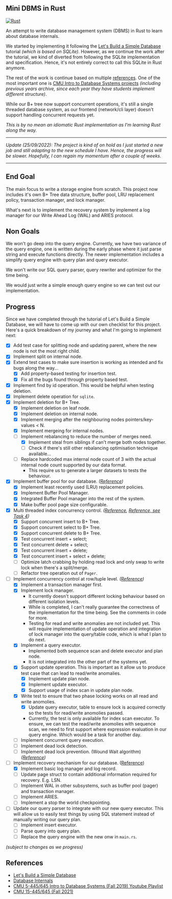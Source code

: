 ## Mini DBMS in Rust

[![Rust](https://github.com/kw7oe/sqlite-rust/actions/workflows/rust.yml/badge.svg)](https://github.com/kw7oe/sqlite-rust/actions/workflows/rust.yml)

An attempt to write database management system (DBMS) in Rust
to learn about database internals.

We started by implementing it following the [Let's Build a Simple Database][0]
tutorial _(which is based on SQLite)_. However, as we continue the work after the
tutorial, we kind of diverted from following the SQLite implementation and specification.
Hence, it's not entirely correct to call this SQLite in Rust anymore.

The rest of the work is continue based on multiple [references](#references).
One of the most important one is [CMU Intro to Database Systems projects][5]
_(including previous years archive, since each year they have students
implement different structure)_.

While our B+ tree now support concurrent operations, it's still a single
threaded database system, as our frontend (network/cli layer) doesn't support
handling concurrent requests yet.

_This is by no mean an idiomatic Rust implementation as I'm learning Rust
along the way._

-----

_Update (25/09/2022): The project is kind of on hold as I just started a new job and
still adapting to the new schedule I have. Hence, the progress will be slower.
Hopefully, I can regain my momentum after a couple of weeks._

----

## End Goal

The main focus to write a storage engine from scratch. This project now
includes it's own B+ Tree data structure, buffer pool, LRU replacement policy,
transaction manager, and lock manager.

What's next is to implement the recovery system by implement a log manager for
our Write Ahead Log (WAL) and ARIES protocol.

## Non Goals

We won't go deep into the query engine. Currently, we have two variance of the
query engine, one is written during the early phase where it just parse string
and execute functions directly. The newer implementation includes a simplify
query engine with query plan and query executor.

We won't write our SQL query parser, query rewriter and optimizer for the time
being.

We would just write a simple enough query engine so we can test out our
implementation.

## Progress

Since we have completed through the tutorial of Let's Build a Simple Database,
we will have to come up with our own checklist for this project. Here's a
quick breakdown of my journey and what I'm going to implement next:

- [x] Add test case for splitting node and updating parent, where the new node is not the most right child.
- [x] Implement split on internal node.
- [x] Extend test cases to make sure insertion is working as intended and fix
      bugs along the way...
  - [x] Add property-based testing for insertion test.
  - [x] Fix all the bugs found through property based test.
- [x] Implement find by id operation. This would be helpful when testing
      deletion.
- [x] Implement delete operation for `sqlite`.
- [x] Implement deletion for B+ Tree.
  - [x] Implement deletion on leaf node.
  - [x] Implement deletion on internal node.
  - [x] Implement merging after the neighbouring nodes pointers/key-values < N.
  - [x] Implement mergeing for internal nodes.
  - [ ] Implement rebalancing to reduce the number of merges need.
    - [x] Implement steal from siblings if can't merge both nodes together.
    - [ ] Check if there's still other rebalancing optimisation technique
      available...
  - [ ] Replace hardcoded max internal node count of 3 with the actual internal
    node count supported by our data format.
      - This require us to generate a larger datasets to tests the
        behaviour.
- [x] Implement buffer pool for our database. _([Reference][1])_
  - [x] Implement least recently used (LRU) replacement policies.
  - [x] Implement Buffer Pool Manager.
  - [x] Integrated Buffer Pool manager into the rest of the system.
  - [x] Make buffer pool page size configurable.
- [x] Multi threaded index concurrency control. _([Reference][2], [Reference, see Task 4][3])_
    - [x] Support concurrent insert to B+ Tree.
    - [x] Support concurrent select to B+ Tree.
    - [x] Support concurrent delete to B+ Tree.
    - [x] Test concurrent insert + select;
    - [x] Test concurrent delete + select;
    - [x] Test concurrent insert + delete;
    - [x] Test concurrent insert + select + delete;
    - [ ] Optimize latch crabbing by holding read lock and only swap to write
      lock when there's a split/merge.
    - [ ] Refactor tree operation out of `Pager`.
- [ ] Implement concurrency control at row/tuple level. _([Reference][4])_
  - [x] Implement a transaction manager first.
  - [x] Implement lock manager.
    - It currently doesn't support different locking behaviour based on
      different isolation levels.
    - While is completed, I can't really guarantee the correctness of the
      implementation for the time being. See the comments in code for more.
    - Testing for read and write anomalies are not included yet. This will
    require implementation of update operation and integration of lock manager
    into the query/table code, which is what I plan to do next.
  - [x] Implement a query executor.
    - Implemented both sequence scan and delete executor and plan node.
    - It is not integrated into the other part of the systems yet.
  - [x] Support update operation. This is important as it allow us to produce
  test case that can lead to read/write anomalies.
    - [x] Implement update plan node.
    - [x] Implement update executor.
    - [x] Support usage of index scan in update plan node.
  - [x] Write test to ensure that two phase locking works on all read and write
    anomolies.
    - [x] Update query executor, table to ensure lock is acquired correctly so the
      tests for read/write anomolies passed.
    - Currently, the test is only available for index scan executor. To
      ensure, we can test the read/write anomolies with sequence scan, we need
      to first support where expression evaluation in our query engine.
      Which would be a task for another day.
  - [ ] Implement concurrent query execution.
  - [ ] Implement dead lock detection.
  - [ ] Implement dead lock prevention. (Wound Wait algorithm)
    _([Reference](https://15445.courses.cs.cmu.edu/fall2021/project4/#deadlock_prevention))_
- [ ] Implement recovery mechanism for our database. ([Reference][6])
  - [x] Implement basic log manager and log record.
  - [ ] Update page struct to contain additional information required for
    recovery. E.g. LSN.
  - [ ] Implement WAL in other subsystems, such as buffer pool (pager) and transaction
    manager.
  - [ ] Implement ARIES.
  - [ ] Implement a stop the world checkpointing.
- [ ] Update our query parser to integrate with our new query executor. This will allow us to
  easily test things by using SQL statement instead of manually writing our query plan.
  - [ ] Implement insert executor.
  - [ ] Parse query into query plan.
  - [ ] Replace the query engine with the new onw in `main.rs`.

_(subject to changes as we progress)_

## References

- [Let's Build a Simple Database][0]
- [Database Internals](https://www.databass.dev/)
- [CMU 5-445/645 Intro to Database Systems (Fall 2019) Youtube Playlist](https://www.youtube.com/playlist?list=PLSE8ODhjZXjbohkNBWQs_otTrBTrjyohi)
- [CMU 15-445/645 (Fall 2021)](https://15445.courses.cs.cmu.edu/fall2021/)

[0]: https://cstack.github.io/db_tutorial/
[1]: https://15445.courses.cs.cmu.edu/fall2021/project1/
[2]: https://www.youtube.com/watch?v=x5tqzyf0zrk&list=PLSE8ODhjZXjbohkNBWQs_otTrBTrjyohi&index=9
[3]: https://15445.courses.cs.cmu.edu/fall2020/project2/
[4]: https://15445.courses.cs.cmu.edu/fall2020/project4/
[5]: https://15445.courses.cs.cmu.edu/fall2021/assignments.html
[6]: https://15445.courses.cs.cmu.edu/fall2018/project4/

